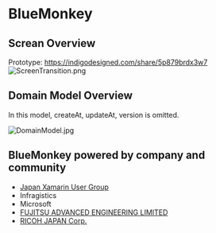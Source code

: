 # BlueMonkey

## Screan Overview

Prototype: <https://indigodesigned.com/share/5p879brdx3w7>
![ScreenTransition.png](docs/images/ScreenTransition.png)

## Domain Model Overview

In this model, createAt, updateAt, version is omitted.

![DomainModel.jpg](docs/images/DomainModel.jpg)

## BlueMonkey powered by company and community

- [Japan Xamarin User Group](http://jxug.org/)
- Infragistics
- Microsoft
- [FUJITSU ADVANCED ENGINEERING LIMITED](http://www.fujitsu.com/jp/group/fae/)
- [RICOH JAPAN Corp.](http://www.ricoh.co.jp/sales/about/)
